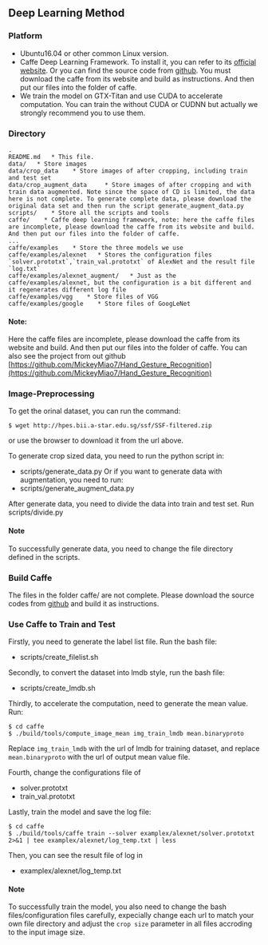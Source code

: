 ## Deep Learning Method


### Platform
* Ubuntu16.04 or other common Linux version.
* Caffe Deep Learning Framework. To install it, you can refer to its [official website](http://caffe.berkeleyvision.org/). Or you can find the source code from [github](https://github.com/BVLC/caffe).
You must download the caffe from its website and build as instructions. And then put our files into the folder of caffe.
* We train the model on GTX-Titan and use CUDA to accelerate computation. You can train the without CUDA or CUDNN but actually we strongly recommend you to use them.

### Directory

```console
.    
README.md   * This file.
data/   * Store images 
data/crop_data    * Store images of after cropping, including train and test set
data/crop_augment_data     * Store images of after cropping and with train data augmented. Note since the space of CD is limited, the data here is not complete. To generate complete data, please download the original data set and then run the script generate_augment_data.py
scripts/    * Store all the scripts and tools
caffe/    * Caffe deep learning framework, note: here the caffe files are incomplete, please download the caffe from its website and build. And then put our files into the folder of caffe.
...         
caffe/examples    * Store the three models we use 
caffe/examples/alexnet   * Stores the configuration files `solver.prototxt`,`train_val.prototxt` of AlexNet and the result file `log.txt`
caffe/examples/alexnet_augment/   * Just as the caffe/examples/alexnet, but the configuration is a bit different and it regenerates different log file
caffe/examples/vgg    * Store files of VGG
caffe/examples/google    * Store files of GoogLeNet
```

#### Note: 
Here the caffe files are incomplete, please download the caffe from its website and build. And then put our files into the folder of caffe.
You can also see the project from out github [https://github.com/MickeyMiao7/Hand_Gesture_Recognition](https://github.com/MickeyMiao7/Hand_Gesture_Recognition)

### Image-Preprocessing
To get the orinal dataset, you can run the command:
```console
$ wget http://hpes.bii.a-star.edu.sg/ssf/SSF-filtered.zip
```
or use the browser to download it from the url above.

To generate crop sized data, you need to run the python script in:
* scripts/generate_data.py
Or if you want to generate data with augmentation, you need to run:
* scripts/generate_augment_data.py

After generate data, you need to divide the data into train and test set. Run scripts/divide.py

#### Note
To successfully generate data, you need to change the file directory defined in the scripts.

### Build Caffe
The files in the folder caffe/ are not complete. Please download the source codes from [github](https://github.com/BVLC/caffe) and build it as instructions.


### Use Caffe to Train and Test
Firstly, you need to generate the label list file. Run the bash file:
* scripts/create_filelist.sh

Secondly, to convert the dataset into lmdb style, run the bash file:
* scripts/create_lmdb.sh

Thirdly, to accelerate the computation, need to generate the mean value. Run:
```console
$ cd caffe
$ ./build/tools/compute_image_mean img_train_lmdb mean.binaryproto
```

Replace `img_train_lmdb` with the url of lmdb for training dataset, and replace `mean.binaryproto` with the url of output mean value file.

Fourth, change the configurations file of 
* solver.prototxt
* train_val.prototxt

Lastly, train the model and save the log file:
```console
$ cd caffe
$ ./build/tools/caffe train --solver examplex/alexnet/solver.prototxt 2>&1 | tee examplex/alexnet/log_temp.txt | less
```
Then, you can see the result file of log in 
* examplex/alexnet/log_temp.txt


#### Note
To successfully train the model, you also need to change the bash files/configuration files carefully, expecially change each url to match your own file directory and adjust the `crop size` parameter in all files accroding to the input image size.


